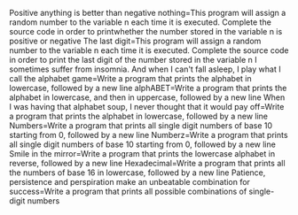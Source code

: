 Positive anything is better than negative nothing=This program will assign a random number to the variable n each time it is executed. Complete the source code in order to printwhether the number stored in the variable n is positive or negative
The last digit=This program will assign a random number to the variable n each time it is executed. Complete the source code in order to print the last digit of the number stored in the variable n
I sometimes suffer from insomnia. And when I can't fall asleep, I play what I call the alphabet game=Write a program that prints the alphabet in lowercase, followed by a new line
alphABET=Write a program that prints the alphabet in lowercase, and then in uppercase, followed by a new line
When I was having that alphabet soup, I never thought that it would pay off=Write a program that prints the alphabet in lowercase, followed by a new line
Numbers=Write a program that prints all single digit numbers of base 10 starting from 0, followed by a new line
Numberz=Write a program that prints all single digit numbers of base 10 starting from 0, followed by a new line
Smile in the mirror=Write a program that prints the lowercase alphabet in reverse, followed by a new line
Hexadecimal=Write a program that prints all the numbers of base 16 in lowercase, followed by a new line
Patience, persistence and perspiration make an unbeatable combination for success=Write a program that prints all possible combinations of single-digit numbers
